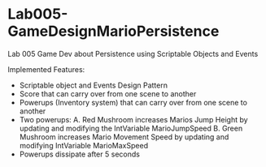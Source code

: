 # Lab005-GameDesignMarioPersistence
Lab 005 Game Dev about Persistence using Scriptable Objects and Events

Implemented Features:
- Scriptable object and Events Design Pattern
- Score that can carry over from one scene to another
- Powerups (Inventory system) that can carry over from one scene to another
- Two powerups:
A. Red Mushroom increases Marios Jump Height by updating and modifying the IntVariable MarioJumpSpeed
B. Green Mushroom increases Mario Movement Speed by updating and modifying IntVariable MarioMaxSpeed
- Powerups dissipate after 5 seconds
